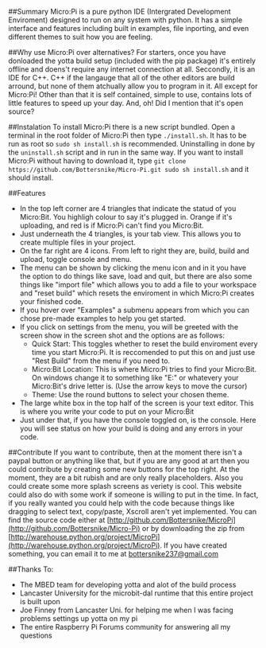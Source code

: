 ##Summary
Micro:Pi is a pure python IDE (Intergrated
Development Enviroment) designed to run on any system
with python. It has a simple interface and features
including built in examples, file inporting, and even
different themes to suit how you are feeling.

##Why use Micro:Pi over alternatives?
For starters, once you have donloaded the yotta
build setup (included with the pip package) it's
entirely offline and doens't require any internet
connection at all. Seccondly, it is an IDE for C++. C++
if the langauge that all of the other editors are build
arround, but none of them atchually allow you to
program in it. All except for Micro:Pi! Other than that
it is self contained, simple to use, contains lots of
little features to speed up your day. And, oh! Did I
mention that it's open source?

##Instalation
To install Micro:Pi there is a new script bundled. Open a terminal
in the root folder of Micro:Pi then type `./install.sh`. It has to
be run as root so `sudo sh install.sh` is recommended. Uninstalling
in done by the `uninstall.sh` script and in run in the same way.
If you want to install Micro:Pi without having to download it, type
`git clone https://github.com/Bottersnike/Micro-Pi.git
sudo sh install.sh` and it should install.

##Features
- In the top left corner are 4 triangles that indicate the statud of you
    Micro:Bit. You highligh colour to say it's plugged in. Orange if
    it's uploading, and red is if Micro:Pi can't find you Micro:Bit.
- Just underneath the 4 triangles, is your tab view. This allows you to
    create multiple files in your project.
- On the far right are 4 icons. From left to right they are, build,
    build and upload, toggle console and menu.
- The menu can be shown by clicking the menu icon and in it you have the
    option to do things like save, load and quit, but there are also
    some things like "import file" which allows you to add a file to
    your workspace and "reset build" which resets the enviroment in
    which Micro:Pi creates your finished code.
- If you hover over "Examples" a submenu appears from which you can
    chose pre-made examples to help you get started.
- If you click on settings from the menu, you will be greeted with the
    screen show in the screen shot and the options are as follows:
  - Quick Start:  This toggles whether to reset the build enviroment every time you start Micro:Pi. It is reccomended to put this on and just use "Rest Build" from the menu if you need to.
  - Micro:Bit Location:  This is where Micro:Pi tries to find your Micro:Bit. On windows change it to something like "E:\" or whatevery your Micro:Bit's drive letter is. (Use the arrow keys to move the cursor)
  - Theme:  Use the round buttons to select your chosen theme.
- The large white box in the top half of the screen is your text editor.
    This is where you write your code to put on your Micro:Bit
- Just under that, if you have the console toggled on, is the console.
    Here you will see status on how your build is doing and any errors
    in your code.

##Contribute
If you want to contribute, then at the moment there isn't
a paypal button or anything like that, but if you are any
good at art then you could contribute by creating some new
buttons for the top right. At the moment, they are a bit
rubish and are only really placeholders. Also you could
create some more splash screens as veriety is cool. This
website could also do with some work if someone is willing
to put in the time. In fact, if you really wanted you could
help with the code because things like dragging to select
text, copy/paste, Xscroll aren't yet implemented. You can
find the source code either at [http://github.com/Bottersnike/MicroPi](http://github.com/Bottersnike/Micro-Pi)
or by downloading the zip from [http://warehouse.python.org/project/MicroPi](http://warehouse.python.org/project/MicroPi). If you
have created something, you can email it to me at
[bottersnike237@gmail.com](mailto:bottersnike237@gmail.com)

##Thanks To:
- The MBED team for developing yotta and alot of the build process
- Lancaster University for the microbit-dal runtime that this entire project is built upon
- Joe Finney from Lancaster Uni. for helping me when I was facing problems settings up yotta on my pi
- The entire Raspberry Pi Forums community for answering all my questions

